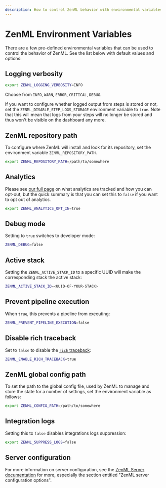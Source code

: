 ```yaml
---
description: How to control ZenML behavior with environmental variables.
---
```


# ZenML Environment Variables

There are a few pre-defined environmental variables that can be used to control 
the behavior of ZenML. See the list below with default values and options:

## Logging verbosity

```bash
export ZENML_LOGGING_VERBOSITY=INFO
```

Choose from `INFO`, `WARN`, `ERROR`, `CRITICAL`, `DEBUG`.

If you want to configure whether logged output from steps is stored or not, set
the `ZENML_DISABLE_STEP_LOGS_STORAGE` environment variable to `true`. Note that
this will mean that logs from your steps will no longer be stored and thus won't
be visible on the dashboard any more.

## ZenML repository path

To configure where ZenML will install and look for its repository, set the
environment variable `ZENML_REPOSITORY_PATH`.

```bash
export ZENML_REPOSITORY_PATH=/path/to/somewhere
```

## Analytics

Please see [our full page](../../../user-guide/advanced-guide/environment-management/global-settings-of-zenml.md#usage-analytics) on what analytics are tracked and how you can opt-out,
but the quick summary is that you can set this to `false` if you want to opt out
of analytics.

```bash
export ZENML_ANALYTICS_OPT_IN=true
```

## Debug mode

Setting to `true` switches to developer mode:

```bash
ZENML_DEBUG=false
```

## Active stack

Setting the `ZENML_ACTIVE_STACK_ID` to a specific UUID will make the 
corresponding stack the active stack:
```bash
ZENML_ACTIVE_STACK_ID=<UUID-OF-YOUR-STACK>
```

## Prevent pipeline execution

When `true`, this prevents a pipeline from executing:
```bash
ZENML_PREVENT_PIPELINE_EXECUTION=false
```

## Disable rich traceback

Set to `false` to disable the [`rich` traceback](https://rich.readthedocs.io/en/stable/traceback.html):


```bash
ZENML_ENABLE_RICH_TRACEBACK=true
```

## ZenML global config path

To set the path to the global config file, used by ZenML to manage and store the
state for a number of settings, set the environment variable as follows:

```bash
export ZENML_CONFIG_PATH=/path/to/somewhere
```

## Integration logs

Setting this to `false` disables integrations logs suppression:
```bash
export ZENML_SUPPRESS_LOGS=false
```

## Server configuration

For more information on server configuration, see the [ZenML Server
documentation](../../../deploying-zenml/zenml-self-hosted/deploy-with-docker.md)
for more, especially the section entitled "ZenML server configuration options".
